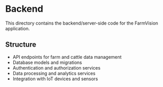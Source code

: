 # Backend

This directory contains the backend/server-side code for the FarmVision application.

## Structure
- API endpoints for farm and cattle data management
- Database models and migrations
- Authentication and authorization services
- Data processing and analytics services
- Integration with IoT devices and sensors
